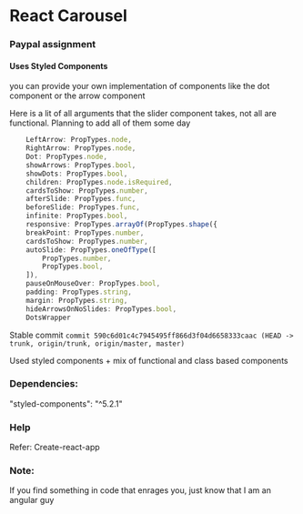 # React Carousel
### Paypal assignment

#### Uses Styled Components
you can provide your own implementation of components like the dot component or the arrow component

Here is a lit of all arguments that the slider component takes, not all are functional. Planning to add all of them some day
```ts
    LeftArrow: PropTypes.node,
    RightArrow: PropTypes.node,
    Dot: PropTypes.node,
    showArrows: PropTypes.bool,
    showDots: PropTypes.bool,
    children: PropTypes.node.isRequired,
    cardsToShow: PropTypes.number,
    afterSlide: PropTypes.func,
    beforeSlide: PropTypes.func,
    infinite: PropTypes.bool,
    responsive: PropTypes.arrayOf(PropTypes.shape({
    breakPoint: PropTypes.number,
    cardsToShow: PropTypes.number,
    autoSlide: PropTypes.oneOfType([
        PropTypes.number,
        PropTypes.bool,
    ]),
    pauseOnMouseOver: PropTypes.bool,
    padding: PropTypes.string,
    margin: PropTypes.string,
    hideArrowsOnNoSlides: PropTypes.bool,
    DotsWrapper

```

Stable commit 
`commit 590c6d01c4c7945495ff866d3f04d6658333caac (HEAD -> trunk, origin/trunk, origin/master, master)`

Used styled components + mix of functional and class based components

### Dependencies:
"styled-components": "^5.2.1"


### Help
Refer: Create-react-app

### Note:
If you find something in code that enrages you, just know that I am an angular guy